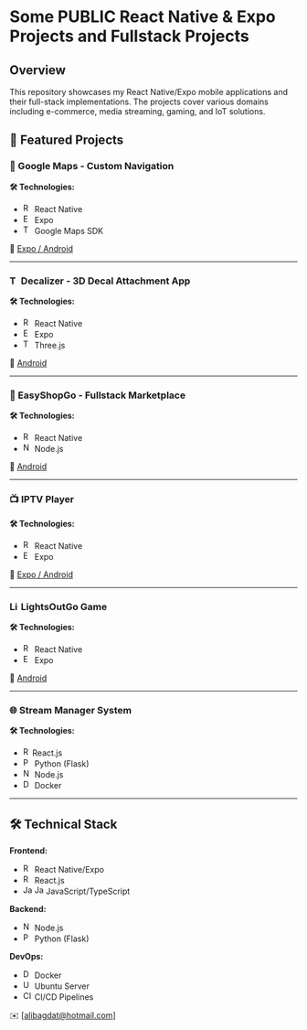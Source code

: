 # Some PUBLIC React Native & Expo Projects and Fullstack Projects

## Overview
This repository showcases my React Native/Expo mobile applications and their full-stack implementations. The projects cover various domains including e-commerce, media streaming, gaming, and IoT solutions.

## 🚀 Featured Projects

### 📱 Google Maps - Custom Navigation 
**🛠️ Technologies:**  
- <img src="https://img.icons8.com/color/48/000000/react-native.png" width="16" height="16" alt="React Native"/> React Native  
- <img src="https://img.icons8.com/color/48/000000/expo.png" width="16" height="16" alt="Expo"/> Expo  
- <img src="https://upload.wikimedia.org/wikipedia/commons/3/39/Google_Maps_icon_%282015-2020%29.svg" width="16" height="16" alt="Three.js"/> Google Maps SDK

🔗 [Expo / Android](https://expo.dev/accounts/alibagdat/projects/route-tester/builds/a407c8f0-c94a-47e8-b36c-5e6f11349003)

---

### <img src="https://play-lh.googleusercontent.com/RCpdQQ-wBapemEJLJ1FS0AHd7BlJmeKhQx9fZssUb0THsHOE33YdRkA529m17C-Otg=w480-h960-rw" width="16" height="16" alt="Three.js"/> Decalizer - 3D Decal Attachment App
**🛠️ Technologies:**  
- <img src="https://img.icons8.com/color/48/000000/react-native.png" width="16" height="16" alt="React Native"/> React Native  
- <img src="https://img.icons8.com/color/48/000000/expo.png" width="16" height="16" alt="Expo"/> Expo  
- <img src="https://canada1.discourse-cdn.com/flex035/uploads/threejs/original/2X/e/e4f86d2200d2d35c30f7b1494e96b9595ebc2751.png" width="16" height="16" alt="Three.js"/> Three.js  

🔗 [Android](https://play.google.com/store/apps/details?id=net.ioxtech.decalizer)

---

### 🛒 EasyShopGo - Fullstack Marketplace
**🛠️ Technologies:**  
- <img src="https://img.icons8.com/color/48/000000/react-native.png" width="16" height="16" alt="React Native"/> React Native  
- <img src="https://img.icons8.com/color/48/000000/nodejs.png" width="16" height="16" alt="Node.js"/> Node.js  

🔗 [Android](https://play.google.com/store/apps/details?id=de.ioxtech.easyshopgo)

---

### 📺 IPTV Player
**🛠️ Technologies:**  
- <img src="https://img.icons8.com/color/48/000000/react-native.png" width="16" height="16" alt="React Native"/> React Native  
- <img src="https://img.icons8.com/color/48/000000/expo.png" width="16" height="16" alt="Expo"/> Expo  

🔗 [Expo / Android](https://expo.dev/accounts/alibagdat/projects/sparkytv/builds/ab503ade-7bfd-44a7-b340-6bd056e7dae4)

---

### <img src="https://play-lh.googleusercontent.com/1glkP2pCW43iM0bwE43axlSQOByw6VvxTFbfafHz6CTXCsb4Wr4my9Nud-oN2WnQXg=w480-h960-rw" width="16" height="16" alt="LightsOutGo"/> LightsOutGo Game
**🛠️ Technologies:**  
- <img src="https://img.icons8.com/color/48/000000/react-native.png" width="16" height="16" alt="React Native"/> React Native  
- <img src="https://img.icons8.com/color/48/000000/expo.png" width="16" height="16" alt="Expo"/> Expo  

🔗 [Android](https://play.google.com/store/apps/details?id=de.lightsoutgo.iox&hl=en)

---

### 🌐 Stream Manager System
**🛠️ Technologies:**  
- <img src="https://cdn.worldvectorlogo.com/logos/react-1.svg" width="16" height="16" alt="React"/>React.js  
- <img src="https://img.icons8.com/color/48/000000/python.png" width="16" height="16" alt="Python"/> Python (Flask)  
- <img src="https://img.icons8.com/color/48/000000/nodejs.png" width="16" height="16" alt="Node.js"/> Node.js  
- <img src="https://img.icons8.com/color/48/000000/docker.png" width="16" height="16" alt="Docker"/> Docker  

---

## 🛠️ Technical Stack

**Frontend:**  
- <img src="https://img.icons8.com/color/48/000000/react-native.png" width="16" height="16" alt="React Native"/> React Native/Expo  
- <img src="https://cdn.worldvectorlogo.com/logos/react-1.svg" width="16" height="16" alt="React"/> React.js  
- <img src="https://img.icons8.com/color/48/000000/javascript.png" width="16" height="16" alt="JavaScript"/> <img src="https://img.icons8.com/color/48/000000/typescript.png" width="16" height="16" alt="JavaScript"/> JavaScript/TypeScript  

**Backend:**  
- <img src="https://img.icons8.com/color/48/000000/nodejs.png" width="16" height="16" alt="Node.js"/> Node.js  
- <img src="https://img.icons8.com/color/48/000000/python.png" width="16" height="16" alt="Python"/> Python (Flask)  

**DevOps:**  
- <img src="https://img.icons8.com/color/48/000000/docker.png" width="16" height="16" alt="Docker"/> Docker  
- <img src="https://img.icons8.com/color/48/000000/ubuntu.png" width="16" height="16" alt="Ubuntu"/> Ubuntu Server  
- <img src="https://img.icons8.com/color/48/000000/continuous-integration.png" width="16" height="16" alt="CI/CD"/> CI/CD Pipelines  


✉️ [alibagdat@hotmail.com]  

